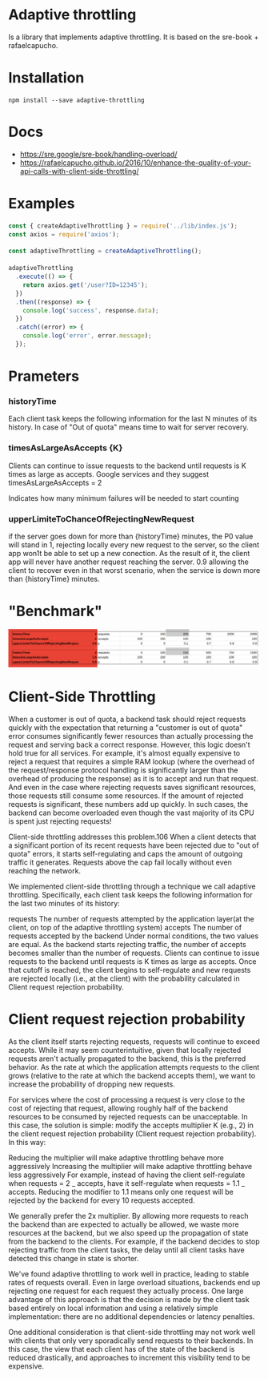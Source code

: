 # Adaptive throttling

Is a library that implements adaptive throttling. It is based on the sre-book + rafaelcapucho.

# Installation

    npm install --save adaptive-throttling

# Docs

- https://sre.google/sre-book/handling-overload/
- https://rafaelcapucho.github.io/2016/10/enhance-the-quality-of-your-api-calls-with-client-side-throttling/

# Examples

```javascript
const { createAdaptiveThrottling } = require('../lib/index.js');
const axios = require('axios');

const adaptiveThrottling = createAdaptiveThrottling();

adaptiveThrottling
  .execute(() => {
    return axios.get('/user?ID=12345');
  })
  .then((response) => {
    console.log('success', response.data);
  })
  .catch((error) => {
    console.log('error', error.message);
  });
```

# Prameters

### historyTime

Each client task keeps the following information for the last N minutes of its history. In case of "Out of quota" means time to wait for server recovery.

### timesAsLargeAsAccepts {K}

Clients can continue to issue requests to the backend until requests is K times as large as accepts. Google services and they suggest timesAsLargeAsAccepts = 2

Indicates how many minimum failures will be needed to start counting

### upperLimiteToChanceOfRejectingNewRequest

if the server goes down for more than {historyTime} minutes, the P0 value will stand in 1, rejecting locally every new request to the server, so the client app won1t be able to set up a new conection. As the result of it, the client app will never have another request reaching the server. 0.9 allowing the client to recover even in that worst scenario, when the service is down more than {historyTime} minutes.

# "Benchmark"

![benchmark](docs/Benchmark.png)

# Client-Side Throttling

When a customer is out of quota, a backend task should reject requests quickly with the expectation that returning a "customer is out of quota" error consumes significantly fewer resources than actually processing the request and serving back a correct response. However, this logic doesn't hold true for all services. For example, it's almost equally expensive to reject a request that requires a simple RAM lookup (where the overhead of the request/response protocol handling is significantly larger than the overhead of producing the response) as it is to accept and run that request. And even in the case where rejecting requests saves significant resources, those requests still consume some resources. If the amount of rejected requests is significant, these numbers add up quickly. In such cases, the backend can become overloaded even though the vast majority of its CPU is spent just rejecting requests!

Client-side throttling addresses this problem.106 When a client detects that a significant portion of its recent requests have been rejected due to "out of quota" errors, it starts self-regulating and caps the amount of outgoing traffic it generates. Requests above the cap fail locally without even reaching the network.

We implemented client-side throttling through a technique we call adaptive throttling. Specifically, each client task keeps the following information for the last two minutes of its history:

requests
The number of requests attempted by the application layer(at the client, on top of the adaptive throttling system)
accepts
The number of requests accepted by the backend
Under normal conditions, the two values are equal. As the backend starts rejecting traffic, the number of accepts becomes smaller than the number of requests. Clients can continue to issue requests to the backend until requests is K times as large as accepts. Once that cutoff is reached, the client begins to self-regulate and new requests are rejected locally (i.e., at the client) with the probability calculated in Client request rejection probability.

# Client request rejection probability

As the client itself starts rejecting requests, requests will continue to exceed accepts. While it may seem counterintuitive, given that locally rejected requests aren't actually propagated to the backend, this is the preferred behavior. As the rate at which the application attempts requests to the client grows (relative to the rate at which the backend accepts them), we want to increase the probability of dropping new requests.

For services where the cost of processing a request is very close to the cost of rejecting that request, allowing roughly half of the backend resources to be consumed by rejected requests can be unacceptable. In this case, the solution is simple: modify the accepts multiplier K (e.g., 2) in the client request rejection probability (Client request rejection probability). In this way:

Reducing the multiplier will make adaptive throttling behave more aggressively
Increasing the multiplier will make adaptive throttling behave less aggressively
For example, instead of having the client self-regulate when requests = 2 _ accepts, have it self-regulate when requests = 1.1 _ accepts. Reducing the modifier to 1.1 means only one request will be rejected by the backend for every 10 requests accepted.

We generally prefer the 2x multiplier. By allowing more requests to reach the backend than are expected to actually be allowed, we waste more resources at the backend, but we also speed up the propagation of state from the backend to the clients. For example, if the backend decides to stop rejecting traffic from the client tasks, the delay until all client tasks have detected this change in state is shorter.

We've found adaptive throttling to work well in practice, leading to stable rates of requests overall. Even in large overload situations, backends end up rejecting one request for each request they actually process. One large advantage of this approach is that the decision is made by the client task based entirely on local information and using a relatively simple implementation: there are no additional dependencies or latency penalties.

One additional consideration is that client-side throttling may not work well with clients that only very sporadically send requests to their backends. In this case, the view that each client has of the state of the backend is reduced drastically, and approaches to increment this visibility tend to be expensive.
